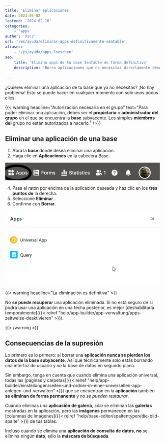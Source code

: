 ```yaml
---
title: 'Eliminar aplicaciones'
date: 2023-05-02
lastmod: '2024-02-16'
categories:
    - 'apps'
author: 'nsc2'
url: '/es/ayuda/eliminar-apps-definitivamente-seatable'
aliases:
    - '/es/ayuda/apps-loeschen'
seo:
    title: 'Elimina apps de tu base SeaTable de forma definitiva'
    description: 'Borra aplicaciones que no necesitas directamente desde tu base SeaTable. Solo admins o propietarios pueden hacerlo; datos y tablas se mantienen intactos tras el borrado.'

---
```


¿Quieres eliminar una aplicación de tu base que ya no necesitas? ¡No hay problema! Esto se puede hacer en cualquier momento con solo unos pocos clics.

{{< warning  headline="Autorización necesaria en el grupo"  text="Para poder eliminar una aplicación, debes ser el **propietario** o **administrador del grupo** en el que se encuentra la **base** subyacente. Los simples **miembros del** grupo no están autorizados a hacerlo." />}}

## Eliminar una aplicación de una base

1. Abra la **base** donde desea eliminar una aplicación.
2. Haga clic en **Aplicaciones** en la cabecera Base.

![Haga clic en Aplicaciones en la cabecera Base](images/click-apps-in-the-base-header.jpg)

4. Pasa el ratón por encima de la aplicación deseada y haz clic en los **tres puntos de** la derecha.
5. Seleccione **Eliminar** .
6. Confirme con **Borrar**.

![Eliminar una aplicación](images/Delete-an-app.gif)

{{< warning  headline="La eliminación es definitiva" >}}

No **se puede recuperar** una aplicación eliminada. Si no está seguro de si podrá usar una aplicación en una fecha posterior, es mejor [deshabilitarla temporalmente]({{< relref "help/app-builder/app-verwaltung/apps-zeitweise-deaktivieren" >}}).

{{< /warning >}}

## Consecuencias de la supresión

Lo primero es lo primero: al borrar una **aplicación nunca se pierden los datos de la base subyacente**. Así que técnicamente solo estás borrando una interfaz de usuario y _no_ la base de datos en segundo plano.

Sin embargo, tenga en cuenta que cuando elimina una aplicación universal, todas las [páginas y carpetas]({{< relref "help/app-builder/einstellungen/seiten-und-ordner-in-einer-universellen-app-anlegen-und-verwalten" >}}) que se encuentran en la **aplicación** también **se eliminan de forma permanente** y _no se pueden restaurar_.

Cuando eliminas una **aplicación de galería**, _sólo_ se eliminan las **galerías** mostradas en la aplicación, pero las **imágenes** permanecen en las [columnas de imágenes]({{< relref "help/base-editor/spaltentypen/die-bild-spalte" >}}) de tus tablas.

Incluso cuando se elimina una **aplicación de consulta de datos**, **no** se elimina ningún **dato**, sólo la **máscara de búsqueda**.
